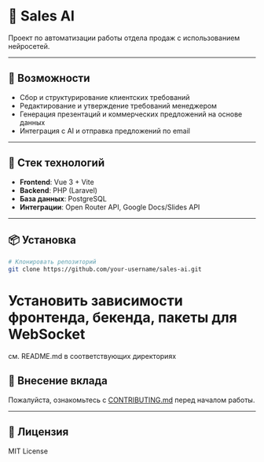# 🧠 Sales AI

Проект по автоматизации работы отдела продаж с использованием нейросетей.

---

## 🚀 Возможности

- Сбор и структурирование клиентских требований
- Редактирование и утверждение требований менеджером
- Генерация презентаций и коммерческих предложений на основе данных
- Интеграция с AI и отправка предложений по email

---

## 🧰 Стек технологий

- **Frontend**: Vue 3 + Vite
- **Backend**: PHP (Laravel)
- **База данных**: PostgreSQL
- **Интеграции**: Open Router API, Google Docs/Slides API

---

## 📦 Установка

```bash
# Клонировать репозиторий
git clone https://github.com/your-username/sales-ai.git
```

# Установить зависимости фронтенда, бекенда, пакеты для WebSocket
см. README.md в соответствующих директориях

## 🤝 Внесение вклада

Пожалуйста, ознакомьтесь с [CONTRIBUTING.md](./CONTRIBUTING.md) перед началом работы.

---

## 📄 Лицензия

MIT License
